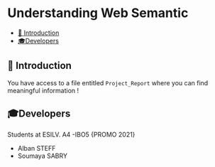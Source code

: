 # Understanding Web Semantic

- [📍 Introduction](#-introduction)
- [🎓Developers](#Developers)

## 📍 Introduction

You have access to a file entitled `Project_Report` where you can find meaningful information !

## 🎓Developers
Students at ESILV. A4 -IBO5 {PROMO 2021}
* Alban STEFF
* Soumaya SABRY

